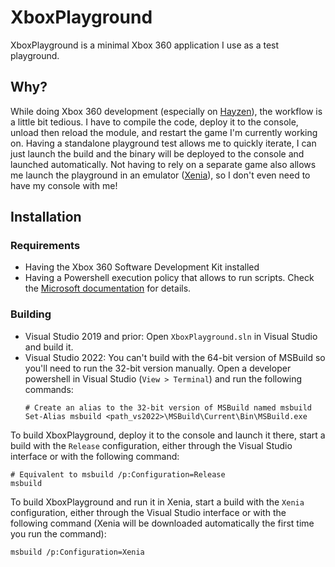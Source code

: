 # XboxPlayground
XboxPlayground is a minimal Xbox 360 application I use as a test playground.

## Why?
While doing Xbox 360 development (especially on [Hayzen](https://github.com/ClementDreptin/Hayzen)), the workflow is a little bit tedious. I have to compile the code, deploy it to the console, unload then reload the module, and restart the game I'm currently working on.
Having a standalone playground test allows me to quickly iterate, I can just launch the build and the binary will be deployed to the console and launched automatically.
Not having to rely on a separate game also allows me launch the playground in an emulator ([Xenia](https://xenia.jp)), so I don't even need to have my console with me!

## Installation

### Requirements
- Having the Xbox 360 Software Development Kit installed
- Having a Powershell execution policy that allows to run scripts. Check the [Microsoft documentation](https://learn.microsoft.com/en-us/powershell/module/microsoft.powershell.core/about/about_execution_policies) for details.

### Building
- Visual Studio 2019 and prior: Open `XboxPlayground.sln` in Visual Studio and build it.
- Visual Studio 2022: You can't build with the 64-bit version of MSBuild so you'll need to run the 32-bit version manually. Open a developer powershell in Visual Studio (`View > Terminal`) and run the following commands:
    ```PS1
    # Create an alias to the 32-bit version of MSBuild named msbuild
    Set-Alias msbuild <path_vs2022>\MSBuild\Current\Bin\MSBuild.exe
    ```

To build XboxPlayground, deploy it to the console and launch it there, start a build with the `Release` configuration, either through the Visual Studio interface or with the following command:
```PS1
# Equivalent to msbuild /p:Configuration=Release
msbuild
```
To build XboxPlayground and run it in Xenia, start a build with the `Xenia` configuration, either through the Visual Studio interface or with the following command (Xenia will be downloaded automatically the first time you run the command):
```PS1
msbuild /p:Configuration=Xenia
```
